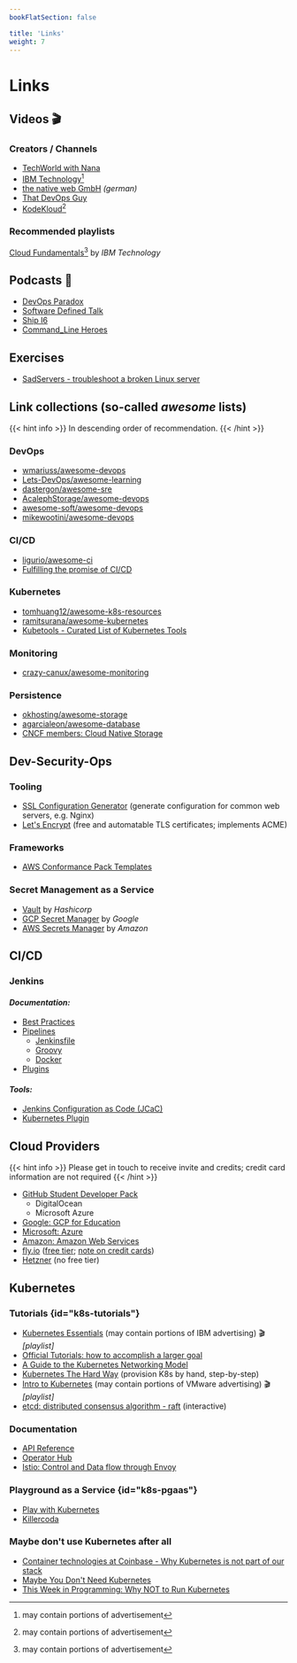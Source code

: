 ```yaml
---
bookFlatSection: false

title: 'Links'
weight: 7
---
```



Links
=====


## Videos 🎬

### Creators / Channels

* [TechWorld with Nana](https://www.youtube.com/c/TechWorldwithNana)
* [IBM Technology](https://www.youtube.com/c/IBMTechnology)[^1]
* [the native web GmbH](https://www.youtube.com/c/thenativewebGmbH) *(german)*
* [That DevOps Guy](https://www.youtube.com/c/MarcelDempers)
* [KodeKloud](https://www.youtube.com/c/KodeKloud/playlists)[^1] 

[^1]: may contain portions of advertisement


### Recommended playlists

[Cloud Fundamentals](https://www.youtube.com/playlist?list=PLOspHqNVtKAC-_ZAGresP-i0okHe5FjcJ)[^1] by *IBM Technology*


## Podcasts 🎤

* [DevOps Paradox](https://www.devopsparadox.com/)
* [Software Defined Talk](https://www.softwaredefinedtalk.com/)
* [Ship I6](https://changelog.com/shipit)
* [Command_Line Heroes](https://www.redhat.com/en/command-line-heroes)


## Exercises

* [SadServers - troubleshoot a broken Linux server](https://sadservers.com)


## Link collections (so-called *awesome* lists)

{{< hint info >}}
In descending order of recommendation.
{{< /hint >}}


### DevOps

* [wmariuss/awesome-devops](https://github.com/wmariuss/awesome-devops)
* [Lets-DevOps/awesome-learning](https://github.com/Lets-DevOps/awesome-learning)
* [dastergon/awesome-sre](https://github.com/dastergon/awesome-sre)
* [AcalephStorage/awesome-devops](https://github.com/AcalephStorage/awesome-devops)
* [awesome-soft/awesome-devops](https://github.com/awesome-soft/awesome-devops)
* [mikewootini/awesome-devops](https://github.com/mikewootini/awesome-devops)


### CI/CD

* [ligurio/awesome-ci](https://github.com/ligurio/awesome-ci)
* [Fulfilling the promise of CI/CD](https://stackoverflow.blog/2021/01/19/fulfilling-the-promise-of-ci-cd/)


### Kubernetes

* [tomhuang12/awesome-k8s-resources](https://github.com/tomhuang12/awesome-k8s-resources)
* [ramitsurana/awesome-kubernetes](https://github.com/ramitsurana/awesome-kubernetes)
* [Kubetools - Curated List of Kubernetes Tools](https://dockerlabs.collabnix.com/kubernetes/kubetools/)


### Monitoring

* [crazy-canux/awesome-monitoring](https://github.com/crazy-canux/awesome-monitoring)


### Persistence

* [okhosting/awesome-storage](https://github.com/okhosting/awesome-storage)
* [agarcialeon/awesome-database](https://github.com/agarcialeon/awesome-database)
* [CNCF members: Cloud Native Storage](https://landscape.cncf.io/card-mode?category=cloud-native-storage&grouping=category)


## Dev-Security-Ops

### Tooling

* [SSL Configuration Generator](https://ssl-config.mozilla.org/) (generate configuration for common web servers, e.g. Nginx)
* [Let's Encrypt](https://letsencrypt.org/docs/) (free and automatable TLS certificates; implements ACME)


### Frameworks

* [AWS Conformance Pack Templates](https://docs.aws.amazon.com/config/latest/developerguide/conformancepack-sample-templates.html)


### Secret Management as a Service

* [Vault](https://www.vaultproject.io/) by *Hashicorp*
* [GCP Secret Manager](https://cloud.google.com/secret-manager/) by *Google*
* [AWS Secrets Manager](https://aws.amazon.com/secrets-manager/) by *Amazon*


## CI/CD

### Jenkins

#### *Documentation:*

* [Best Practices](https://wiki.jenkins.io/display/JENKINS/Jenkins+Best+Practices)
* [Pipelines](https://jenkins.io/doc/book/pipeline)
  * [Jenkinsfile](https://jenkins.io/doc/book/pipeline/jenkinsfile/)
  * [Groovy](http://docs.groovy-lang.org/next/html/documentation/)  
  * [Docker](https://jenkins.io/doc/book/pipeline/docker/)
* [Plugins](https://plugins.jenkins.io/) 

#### *Tools:*

* [Jenkins Configuration as Code (JCaC)](https://github.com/jenkinsci/configuration-as-code-plugin)
* [Kubernetes Plugin](https://github.com/jenkinsci/kubernetes-plugin#pipeline-support)


## Cloud Providers

{{< hint info >}}
Please get in touch to receive invite and credits; credit card information are not required
{{< /hint >}}

* [GitHub Student Developer Pack](https://education.github.com/pack)
    * DigitalOcean
    * Microsoft Azure
* [Google: GCP for Education](https://edu.google.com/programs/students/benefits/)
* [Microsoft: Azure](https://azure.microsoft.com/en-us/free/students/)
* [Amazon: Amazon Web Services](https://aws.amazon.com/education/awseducate/)
* [fly.io](https://fly.io) ([free tier](https://fly.io/docs/about/pricing/#free-allowances); [note on credit cards](https://community.fly.io/t/is-it-possible-to-use-fly-io-with-no-credit-card-if-youre-a-student/3134))
* [Hetzner](https://www.hetzner.com/cloud) (no free tier)


## Kubernetes

### Tutorials {id="k8s-tutorials"}

* [Kubernetes Essentials](https://www.youtube.com/playlist?list=PLOspHqNVtKABAVX4azqPIu6UfsPzSu2YN) (may contain portions of IBM advertising) 🎬 *[playlist]*
* [Official Tutorials: how to accomplish a larger goal](https://kubernetes.io/docs/tutorials/)
* [A Guide to the Kubernetes Networking Model](https://sookocheff.com/post/kubernetes/understanding-kubernetes-networking-model/)
* [Kubernetes The Hard Way](https://github.com/kelseyhightower/kubernetes-the-hard-way) (provision K8s by hand, step-by-step)
* [Intro to Kubernetes](https://www.youtube.com/playlist?list=PL7bmigfV0EqQw4WnD0wF-SRBYttCFeBbF) (may contain portions of VMware advertising) 🎬 *[playlist]*
* [etcd: distributed consensus algorithm - raft](http://thesecretlivesofdata.com/raft/) (interactive)


### Documentation

* [API Reference](https://kubernetes.io/docs/reference/#api-reference)
* [Operator Hub](https://operatorhub.io/)
* [Istio: Control and Data flow through Envoy](https://github.com/istio/istio/wiki/Control-and-Data-flow-through-Envoy)


### Playground as a Service {id="k8s-pgaas"}

* [Play with Kubernetes](https://labs.play-with-k8s.com)
* [Killercoda](https://killercoda.com/kubernetes)


### Maybe don't use Kubernetes after all

* [Container technologies at Coinbase - Why Kubernetes is not part of our stack](https://blog.coinbase.com/container-technologies-at-coinbase-d4ae118dcb6c)
* [Maybe You Don't Need Kubernetes](https://endler.dev/2019/maybe-you-dont-need-kubernetes/)
* [This Week in Programming: Why NOT to Run Kubernetes](https://thenewstack.io/this-week-in-programming-why-not-to-run-kubernetes/)
